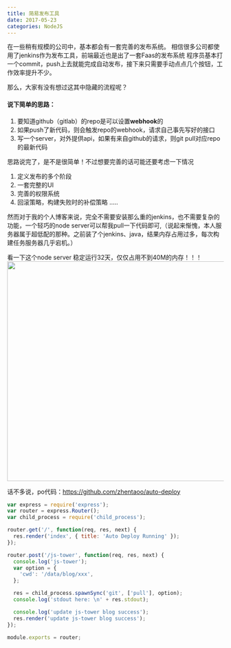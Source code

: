 ```yaml
---
title: 简易发布工具
date: 2017-05-23
categories: NodeJS
---
```


在一些稍有规模的公司中，基本都会有一套完善的发布系统。
相信很多公司都使用了jenkins作为发布工具，前端最近也是出了一套Faas的发布系统
程序员基本打一个commit，push上去就能完成自动发布，接下来只需要手动点点几个按钮，工作效率提升不少。

那么，大家有没有想过这其中隐藏的流程呢？

#### 说下简单的思路：
1. 要知道github（gitlab）的repo是可以设置**webhook**的
2. 如果push了新代码，则会触发repo的webhook，请求自己事先写好的接口
3. 写一个server，对外提供api，如果有来自github的请求，则git pull对应repo的最新代码

思路说完了，是不是很简单！不过想要完善的话可能还要考虑一下情况
1. 定义发布的多个阶段
2. 一套完整的UI
3. 完善的权限系统
4. 回滚策略，构建失败时的补偿策略
.....

然而对于我的个人博客来说，完全不需要安装那么重的jenkins，也不需要复杂的功能，一个轻巧的node server可以帮我pull一下代码即可,（说起来惭愧，本人服务器属于超低配的那种。之前装了个jenkins、java，结果内存占用过多，每次构建任务服务器几乎宕机。）

看一下这个node server 稳定运行32天，仅仅占用不到40M的内存！！！
<img src="/img/auto-deploy.png" width = "650" height = "510" align=center />

话不多说，po代码：https://github.com/zhentaoo/auto-deploy

```js
var express = require('express');
var router = express.Router();
var child_process = require('child_process');

router.get('/', function(req, res, next) {
  res.render('index', { title: 'Auto Deploy Running' });
});

router.post('/js-tower', function(req, res, next) {
  console.log('js-tower');
  var option = {
    'cwd': '/data/blog/xxx',
  };

  res = child_process.spawnSync('git', ['pull'], option);
  console.log('stdout here: \n' + res.stdout);

  console.log('update js-tower blog success');
  res.render('update js-tower blog success');
});

module.exports = router;
```
